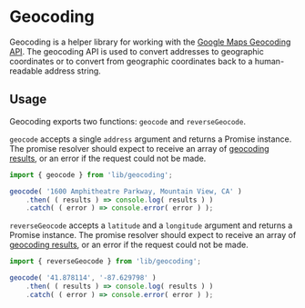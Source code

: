 Geocoding
=========

Geocoding is a helper library for working with the [Google Maps Geocoding API](https://developers.google.com/maps/documentation/geocoding/intro). The geocoding API is used to convert addresses to geographic coordinates or to convert from geographic coordinates back to a human-readable address string.

## Usage

Geocoding exports two functions: `geocode` and `reverseGeocode`. 

`geocode` accepts a single `address` argument and returns a Promise instance. The promise resolver should expect to receive an array of [geocoding results](https://developers.google.com/maps/documentation/geocoding/intro#Results), or an error if the request could not be made.

```jsx
import { geocode } from 'lib/geocoding';

geocode( '1600 Amphitheatre Parkway, Mountain View, CA' )
	.then( ( results ) => console.log( results ) )
	.catch( ( error ) => console.error( error ) );
```

`reverseGeocode` accepts a `latitude` and a `longitude` argument and returns a Promise instance. The promise resolver should expect to receive an array of [geocoding results](https://developers.google.com/maps/documentation/geocoding/intro#Results), or an error if the request could not be made.

```jsx
import { reverseGeocode } from 'lib/geocoding';

geocode( '41.878114', '-87.629798' )
	.then( ( results ) => console.log( results ) )
	.catch( ( error ) => console.error( error ) );
```